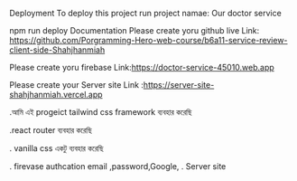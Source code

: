 Deployment To deploy this project run project namae: Our doctor service

npm run deploy Documentation Please create yoru github live Link: https://github.com/Porgramming-Hero-web-course/b6a11-service-review-client-side-Shahjhanmiah


Please create yoru firebase Link:https://doctor-service-45010.web.app

Please create your Server site Link :https://server-site-shahjhanmiah.vercel.app

.আমি এই progeict tailwind css framework ব্যবহার করেছি

.react router ব্যবহার করেছি

. vanilla css একটু ব্যবহার করেছি

. firevase authcation email ,password,Google, . Server site